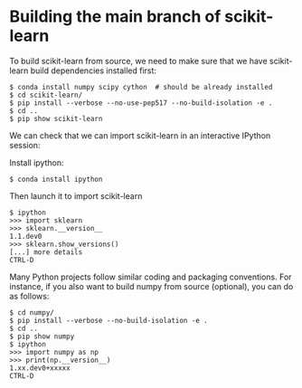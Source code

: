 # Building the main branch of scikit-learn


To build scikit-learn from source, we need to make sure that we have scikit-learn build dependencies installed first:

```
$ conda install numpy scipy cython  # should be already installed
$ cd scikit-learn/
$ pip install --verbose --no-use-pep517 --no-build-isolation -e .
$ cd ..
$ pip show scikit-learn
```

We can check that we can import scikit-learn in an interactive IPython session:

Install ipython:
```
$ conda install ipython
```

Then launch it to import scikit-learn

```
$ ipython
>>> import sklearn
>>> sklearn.__version__
1.1.dev0
>>> sklearn.show_versions()
[...] more details
CTRL-D
```

Many Python projects follow similar coding and packaging conventions. For instance, if you also want to build numpy from source (optional), you can do as follows:

```
$ cd numpy/
$ pip install --verbose --no-build-isolation -e .
$ cd ..
$ pip show numpy
$ ipython
>>> import numpy as np
>>> print(np.__version__)
1.xx.dev0+xxxxx
CTRL-D
```
